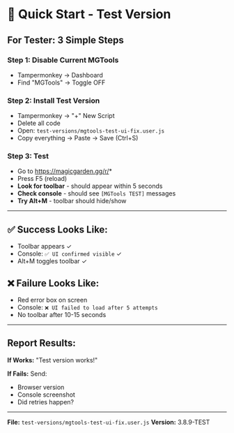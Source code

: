 # 🚀 Quick Start - Test Version

## For Tester: 3 Simple Steps

### Step 1: Disable Current MGTools
- Tampermonkey → Dashboard
- Find "MGTools" → Toggle OFF

### Step 2: Install Test Version
- Tampermonkey → "+" New Script
- Delete all code
- Open: `test-versions/mgtools-test-ui-fix.user.js`
- Copy everything → Paste → Save (Ctrl+S)

### Step 3: Test
- Go to https://magicgarden.gg/r/*
- Press F5 (reload)
- **Look for toolbar** - should appear within 5 seconds
- **Check console** - should see `[MGTools TEST]` messages
- **Try Alt+M** - toolbar should hide/show

---

## ✅ Success Looks Like:
- Toolbar appears ✓
- Console: `✅ UI confirmed visible` ✓
- Alt+M toggles toolbar ✓

## ❌ Failure Looks Like:
- Red error box on screen
- Console: `❌ UI failed to load after 5 attempts`
- No toolbar after 10-15 seconds

---

## Report Results:
**If Works:** "Test version works!"

**If Fails:** Send:
- Browser version
- Console screenshot
- Did retries happen?

---

**File:** `test-versions/mgtools-test-ui-fix.user.js`
**Version:** 3.8.9-TEST
